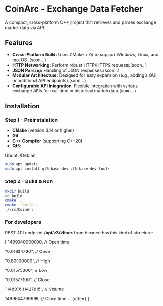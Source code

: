 # CoinArc - Exchange Data Fetcher

A compact, cross-platform C++ project that retrieves and parses exchange market data via API.

## Features

- **Cross-Platform Build:** Uses CMake + Qt to support Windows, Linux, and macOS. (soon...)
- **HTTP Networking:** Perform robust HTTP/HTTPS requests.(soon...)
- **JSON Parsing:** Handling of JSON responses.(soon...)
- **Modular Architecture:** Designed for easy expansion (e.g., adding a GUI or additional API endpoints).(soon...)
- **Configurable API Integration:** Flexible integration with various exchange APIs for real-time or historical market data.(soon...)

## Installation

### Step 1 - Preinstalation

- **CMake** (version 3.14 or higher)
- **Git**
- **C++ Compiler** (supporting C++20)
- **Qt6**:

Ubuntu/Debian:
```bash
sudo apt update
sudo apt install qt6-base-dev qt6-base-dev-tools
```

### Step 2 - Build & Run

```bash
mkdir build
cd build
cmake ..
cmake --build .
./src/CoinArc
```

### For developers

REST API endpoint __/api/v3/klines__ from binance has this kind of structure:

[
  1499040000000,      // Open time

  "0.01634790",       // Open

  "0.80000000",       // High

  "0.01575800",       // Low

  "0.01577100",       // Close

  "148976.11427815",  // Volume

  1499644799999,      // Close time
  ... (other)
]